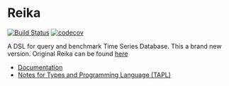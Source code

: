 # Reika

[![Build Status](https://travis-ci.org/at15/reika.svg?branch=master)](https://travis-ci.org/at15/reika)
[![codecov](https://codecov.io/gh/at15/reika/branch/master/graph/badge.svg)](https://codecov.io/gh/at15/reika)

A DSL for query and benchmark Time Series Database. This a brand new version. Original Reika can be found [here](https://github.com/xephonhq/tsdb-proxy-java/tree/master/ql)

- [Documentation](doc)
- [Notes for Types and Programming Language (TAPL)](tapl)